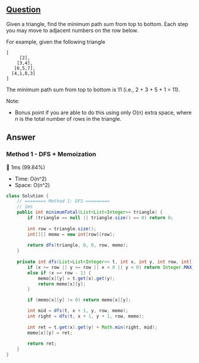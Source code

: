 ## [Question](https://leetcode.com/problems/triangle/)

Given a triangle, find the minimum path sum from top to bottom. Each step you may move to adjacent numbers on the row below.

For example, given the following triangle
```
[
     [2],
    [3,4],
   [6,5,7],
  [4,1,8,3]
]
```
The minimum path sum from top to bottom is 11 (i.e., 2 + 3 + 5 + 1 = 11).

Note:

- Bonus point if you are able to do this using only O(n) extra space, where n is the total number of rows in the triangle.

## Answer
### Method 1 - DFS + Memoization
:rocket: 1ms (99.84%)
- Time:  O(n^2)
- Space: O(n^2)
```java
class Solution {
    // ======== Method 1: DFS =========
    // 1ms
    public int minimumTotal(List<List<Integer>> triangle) {
        if (triangle == null || triangle.size() == 0) return 0;
        
        int row = triangle.size();
        int[][] memo = new int[row][row];
        
        return dfs(triangle, 0, 0, row, memo);
    }
    
    private int dfs(List<List<Integer>> t, int x, int y, int row, int[][] memo) {
        if (x >= row || y >= row || x < 0 || y < 0) return Integer.MAX_VALUE;
        else if (x == row - 1) {
            memo[x][y] = t.get(x).get(y);    
            return memo[x][y];
        }

        if (memo[x][y] != 0) return memo[x][y];

        int mid = dfs(t, x + 1, y, row, memo);
        int right = dfs(t, x + 1, y + 1, row, memo);
        
        int ret = t.get(x).get(y) + Math.min(right, mid);
        memo[x][y] = ret;
        
        return ret;
    }
}
```

